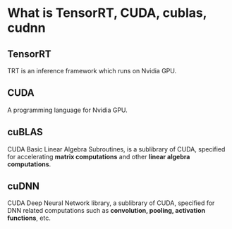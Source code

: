 # What is TensorRT, CUDA, cublas, cudnn
## TensorRT
TRT is an inference framework which runs on Nvidia GPU.

## CUDA
A programming language for Nvidia GPU.

## cuBLAS
CUDA Basic Linear Algebra Subroutines, is a sublibrary of CUDA, specified for accelerating **matrix computations** and other **linear algebra computations**.

## cuDNN
CUDA Deep Neural Network library, a sublibrary of CUDA, specified for DNN related computations such as **convolution, pooling, activation functions**, etc.